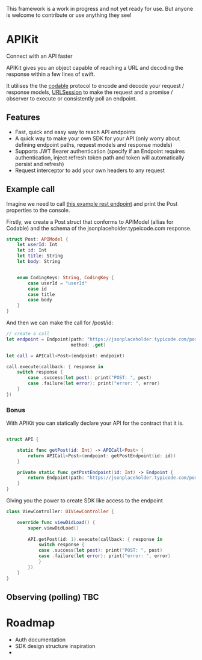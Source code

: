 This framework is a work in progress and not yet ready for use. But anyone is welcome to contribute or use anything they see!

# APIKit
Connect with an API faster

APIKit gives you an object capable of reaching a URL and decoding the response within a few lines of swift.

It utilises the the [codable](https://developer.apple.com/documentation/swift/codable) protocol to encode and decode your request / response models, [URLSession](https://developer.apple.com/documentation/foundation/urlsession) to make the request and a promise / observer to execute or consistently poll an endpoint.

## Features

- Fast, quick and easy way to reach API endpoints
- A quick way to make your own SDK for your API (only worry about defining endpoint paths, request models and response models)
- Supports JWT Bearer authentication (specify if an Endpoint requires authentication, inject refresh token path and token will automatically persist and refresh)
- Request interceptor to add your own headers to any request

## Example call

Imagine we need to call [this example rest endpoint](https://jsonplaceholder.typicode.com/posts/1) and print the Post properties to the console.

Firstly, we create a Post struct that conforms to APIModel (allias for Codable) and the schema of the jsonplaceholder.typeicode.com response.

```swift
struct Post: APIModel {
    let userId: Int
    let id: Int
    let title: String
    let body: String


    enum CodingKeys: String, CodingKey {
        case userId = "userId"
        case id
        case title
        case body
    }
}
```

And then we can make the call for /post/id: 
```swift
// create a call       
let endpoint = Endpoint(path: "https://jsonplaceholder.typicode.com/posts/1)",
                        method: .get)

let call = APICall<Post>(endpoint: endpoint)

call.execute(callback: { response in
    switch response {
        case .success(let post): print("POST: ", post)
        case .failure(let error): print("error: ", error)
    }
})
```

### Bonus

With APIKit you can statically declare your API for the contract that it is.
```swift

struct API {

    static func getPost(id: Int) -> APICall<Post> {
        return APICall<Post>(endpoint: getPostEndpoint(id: id))
    }

    private static func getPostEndpoint(id: Int) -> Endpoint {
        return Endpoint(path: "https://jsonplaceholder.typicode.com/posts/\(id)", method: .get)
    }
}
```

Giving you the power to create SDK like access to the endpoint
```swift
class ViewController: UIViewController {

    override func viewDidLoad() {
        super.viewDidLoad()
        
        API.getPost(id: 1).execute(callback: { response in
            switch response {
            case .success(let post): print("POST: ", post)
            case .failure(let error): print("error: ", error)
            }
        })
    }
}

```
## Observing (polling) TBC


# Roadmap

- Auth documentation
- SDK design structure inspiration 
-
